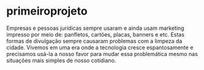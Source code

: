 # primeiroprojeto
Empresas e pessoas jurídicas sempre usaram e ainda usam marketing impresso por meio de: panfletos, cartões, placas, banners e etc. Estas formas de divulgação sempre causaram problemas com a limpeza da cidade.
Vivemos em uma era onde a tecnologia cresce espantosamente e precisamos usá-la a nosso favor para mudar essa problemática mesmo nas situações mais simples de nosso cotidiano.
